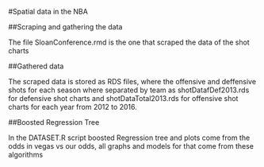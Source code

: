 #Spatial data in the NBA

##Scraping and gathering the data

The file SloanConference.rmd is the one that scraped the data of the shot charts

##Gathered data

The scraped data is stored as RDS files, where the offensive and deffensive shots for each season where separated by team as shotDatafDef2013.rds for defensive shot charts and shotDataTotal2013.rds for offensive shot charts for each year from 2012 to 2016.

##Boosted Regression Tree

In the DATASET.R script boosted Regression tree and plots come from the odds in vegas vs our odds, all graphs and models for that come from these algorithms

